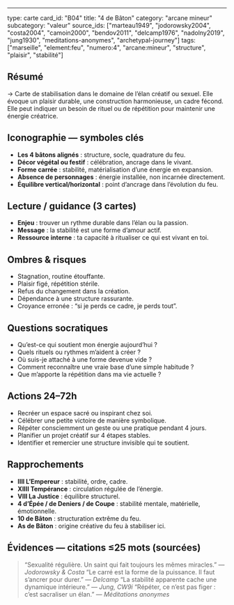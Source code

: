 ---
type: carte
card_id: "B04"
title: "4 de Bâton"
category: "arcane mineur"
subcategory: "valeur"
source_ids: ["marteau1949", "jodorowsky2004", "costa2004", "camoin2000", "bendov2011", "delcamp1976", "nadolny2019", "jung1930", "meditations-anonymes", "archetypal-journey"]
tags: ["marseille", "element:feu", "numero:4", "arcane:mineur", "structure", "plaisir", "stabilité"]

## Résumé
→ Carte de stabilisation dans le domaine de l’élan créatif ou sexuel. Elle évoque un plaisir durable, une construction harmonieuse, un cadre fécond. Elle peut indiquer un besoin de rituel ou de répétition pour maintenir une énergie créatrice.

## Iconographie — symboles clés
- **Les 4 bâtons alignés** : structure, socle, quadrature du feu.
- **Décor végétal ou festif** : célébration, ancrage dans le vivant.
- **Forme carrée** : stabilité, matérialisation d’une énergie en expansion.
- **Absence de personnages** : énergie installée, non incarnée directement.
- **Équilibre vertical/horizontal** : point d’ancrage dans l’évolution du feu.

## Lecture / guidance (3 cartes)
- **Enjeu** : trouver un rythme durable dans l’élan ou la passion.
- **Message** : la stabilité est une forme d’amour actif.
- **Ressource interne** : ta capacité à ritualiser ce qui est vivant en toi.

## Ombres & risques
- Stagnation, routine étouffante.
- Plaisir figé, répétition stérile.
- Refus du changement dans la création.
- Dépendance à une structure rassurante.
- Croyance erronée : “si je perds ce cadre, je perds tout”.

## Questions socratiques
- Qu’est-ce qui soutient mon énergie aujourd’hui ?
- Quels rituels ou rythmes m’aident à créer ?
- Où suis-je attaché à une forme devenue vide ?
- Comment reconnaître une vraie base d’une simple habitude ?
- Que m’apporte la répétition dans ma vie actuelle ?

## Actions 24–72h
- Recréer un espace sacré ou inspirant chez soi.
- Célébrer une petite victoire de manière symbolique.
- Répéter consciemment un geste ou une pratique pendant 4 jours.
- Planifier un projet créatif sur 4 étapes stables.
- Identifier et remercier une structure invisible qui te soutient.

## Rapprochements
- **IIII L’Empereur** : stabilité, ordre, cadre.
- **XIIII Tempérance** : circulation régulée de l’énergie.
- **VIII La Justice** : équilibre structurel.
- **4 d’Épée / de Deniers / de Coupe** : stabilité mentale, matérielle, émotionnelle.
- **10 de Bâton** : structuration extrême du feu.
- **As de Bâton** : origine créative du feu à stabiliser ici.

## Évidences — citations ≤25 mots (sourcées)
> “Sexualité régulière. Un saint qui fait toujours les mêmes miracles.” — *Jodorowsky & Costa*
> “Le carré est la forme de la puissance. Il faut s’ancrer pour durer.” — *Delcamp*
> “La stabilité apparente cache une dynamique intérieure.” — *Jung, CW9i*
> “Répéter, ce n’est pas figer : c’est sacraliser un élan.” — *Méditations anonymes*